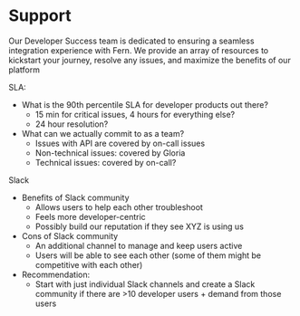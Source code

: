 # Support



Our Developer Success team is dedicated to ensuring a seamless integration experience with Fern. We provide an array of resources to kickstart your journey, resolve any issues, and maximize the benefits of our platform

SLA:&#x20;

* What is the 90th percentile SLA for developer products out there?
  * 15 min for critical issues, 4 hours for everything else?&#x20;
  * 24 hour resolution?&#x20;
* What can we actually commit to as a team?&#x20;
  * Issues with API are covered by on-call issues
  * Non-technical issues: covered by Gloria&#x20;
  * Technical issues: covered by on-call?

Slack

* Benefits of Slack community
  * Allows users to help each other troubleshoot
  * Feels more developer-centric
  * Possibly build our reputation if they see XYZ is using us
* Cons of Slack community&#x20;
  * An additional channel to manage and keep users active&#x20;
  * Users will be able to see each other (some of them might be competitive with each other)&#x20;
* Recommendation:
  * Start with just individual Slack channels and create a Slack community if there are >10 developer users + demand from those users

